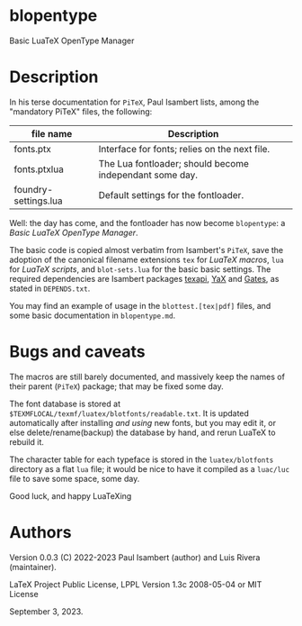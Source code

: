 # blopentype
Basic LuaTeX OpenType Manager

# Description

In his terse documentation for `PiTeX`, Paul Isambert lists, among the "mandatory PiTeX" files, the following:

| file name            | Description  |
|-|-|
| fonts.ptx            | Interface for fonts; relies on the next file.    |
| fonts.ptxlua         | The Lua fontloader; should become independant some day. |
| foundry-settings.lua | Default settings for the fontloader.             |

Well: the day has come, and the fontloader has now become `blopentype`: a *Basic LuaTeX OpenType Manager*.

The basic code is copied almost verbatim from Isambert's `PiTeX`, save the adoption of the canonical filename extensions `tex` for *LuaTeX macros*, `lua` for *LuaTeX scripts*, and `blot-sets.lua` for the basic basic settings. 
The required dependencies are Isambert packages [texapi](https://ctan.org/pkg/texapi), [YaX](https://ctan.org/pkg/yax) and [Gates](https://ctan.org/pkg/gates), as stated in `DEPENDS.txt`.

You may find an example of usage in the `blottest.[tex|pdf]` files, and some basic documentation in `blopentype.md`.

# Bugs and caveats

The macros are still barely documented, and massively keep the names of their parent (`PiTeX`) package; that may be fixed some day.

The font database is stored at `$TEXMFLOCAL/texmf/luatex/blotfonts/readable.txt`.
It is updated automatically after installing *and using* new fonts, but you may edit it, or else delete/rename(backup) the database by hand, and rerun LuaTeX to rebuild it.

The character table for each typeface is stored in the `luatex/blotfonts` directory as a flat `lua` file; it would be nice to have it compiled as a `luac/luc` file to save some space, some day.

Good luck, and happy LuaTeXing

# Authors 

Version 0.0.3 (C) 2022-2023 Paul Isambert (author) and Luis Rivera (maintainer).

LaTeX Project Public License, LPPL Version 1.3c 2008-05-04 or MIT License

September 3, 2023.
